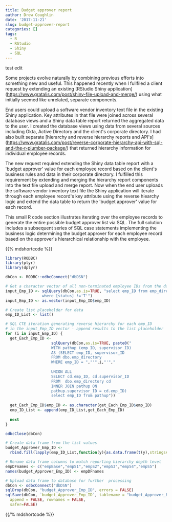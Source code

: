 ```yaml
---
title: Budget approver report
author: Drew Coughlin
date: '2017-11-21'
slug: budget-approver-report
categories: []
tags:
  - R
  - RStudio
  - Shiny
  - SQL
---
```

test edit 

Some projects evolve naturally by combining previous efforts into something new and useful.  This happened recently when I fullfiled a client request by extending an existing [RStudio Shiny application] (https://www.gratalis.com/post/shiny-file-upload-and-merge/) using what initially seemed like unrelated, separate components.

End users could upload a software vendor inventory text file in the existing Shiny application.  Key attributes in that file were joined across several database views and a Shiny data table report returned the aggregated data to the user. I created the database views using data from several sources including Okta, Active Directory and the client's corporate directory.  I had also built separate [hierarchy and reverse hierarchy reports and API's] (https://www.gratalis.com/post/reverse-corporate-hierarchy-api-with-sql-and-the-r-plumber-package/) that returned hierarchy information for individual employee records.

The new request required extending the Shiny data table report with a 'budget approver' value for each employee record based on the client's business rules and data in their corporate directory.  I fulfilled this requirement by extending and merging the hierarchy report components into the text file upload and merge report.  Now when the end user uploads the software vendor inventory text file the Shiny application will iterate through each employee record's key attribute using the reverse hiearchy logic and extend the data table to return the 'budget approver' value for each record.

This small R code section illustrates iterating over the employee records to generate the entire possible budget approver list via SQL.  The full solution includes a subsequent series of SQL case statements implementing the business logic determining the budget approver for each employee record based on the approver's hierarchical relationship with the employee.

{{% mdshortcode %}}
```r
library(RODBC)
library(plyr)
library(dplyr)

dbCon <- RODBC::odbcConnect("dbDSN")

# Get a character vector of all non-terminated employee IDs from the database
input_Emp_ID <- sqlQuery(dbCon,as.is=TRUE, "select emp_ID from emp_directory
                where [status] !='T'")
input_Emp_ID <- as.vector(input_Emp_ID$emp_ID)

# Create list placeholder for data
emp_ID_List <- list()

# SQL CTE iteration generating reverse hierarchy for each emp_ID 
# in the input_Emp_ID vector - append results to the list placeholder
for (i in input_Emp_ID) {
  get_Each_Emp_ID <- 
                    sqlQuery(dbCon,as.is=TRUE, paste0("
                    WITH pathup (emp_ID, supervisor_ID)
                    AS (SELECT emp_ID, supervisor_ID
                    FROM dbo.emp_directory
                    WHERE emp_ID = ","'",i,"'","
                                                    
                    UNION ALL
                    SELECT cd.emp_ID, cd.supervisor_ID
                    FROM  dbo.emp_directory cd
                    INNER JOIN pathup ON
                    pathup.supervisor_ID = cd.emp_ID)
                    select emp_ID from pathup"))
  
  get_Each_Emp_ID$emp_ID <- as.character(get_Each_Emp_ID$emp_ID)
  emp_ID_List <- append(emp_ID_List,get_Each_Emp_ID)
  
  next
}

odbcClose(dbCon)

# Create data frame from the list values
budget_Approver_Emp_ID <- 
  rbind.fill(lapply(emp_ID_List,function(y){as.data.frame(t(y),stringsAsFactors=FALSE)}))

# Rename data frame columns to match reporting hierarchy depth level
empDFnames <- c("empBase","empS1","empS2","empS3","empS4","empS5")
names(budget_Approver_Emp_ID) <- empDFnames

# Upload data frame to database for further  processing
dbCon <- odbcConnect("dbDSN")
sqlDrop(dbCon, "budget_Approver_Emp_ID", errors = FALSE)
sqlSave(dbCon, `budget_Approver_Emp_ID`, tablename = "budget_Approver_Emp_ID", 
  append = FALSE, rownames = FALSE,
  safer=FALSE)
```
{{/% mdshortcode %}}
